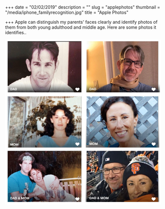 +++
date = "02/02/2019"
description = ""
slug = "applephotos"
thumbnail = "/media/iphone_familyrecognition.jpg"
title = "Apple Photos"

+++
Apple can distinguish my parents' faces clearly and identify photos of them from both young adulthood and middle age. Here are some photos it identifies..

![Apple recognizes family](/media/iphone_familyrecognition.jpg)